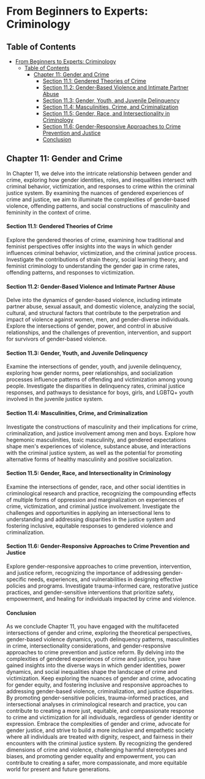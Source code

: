 # From Beginners to Experts: Criminology

## Table of Contents

- [From Beginners to Experts: Criminology](#from-beginners-to-experts-criminology)
  - [Table of Contents](#table-of-contents)
    - [Chapter 11: Gender and Crime](#chapter-11-gender-and-crime)
      - [Section 11.1: Gendered Theories of Crime](#section-111-gendered-theories-of-crime)
      - [Section 11.2: Gender-Based Violence and Intimate Partner Abuse](#section-112-gender-based-violence-and-intimate-partner-abuse)
      - [Section 11.3: Gender, Youth, and Juvenile Delinquency](#section-113-gender-youth-and-juvenile-delinquency)
      - [Section 11.4: Masculinities, Crime, and Criminalization](#section-114-masculinities-crime-and-criminalization)
      - [Section 11.5: Gender, Race, and Intersectionality in Criminology](#section-115-gender-race-and-intersectionality-in-criminology)
      - [Section 11.6: Gender-Responsive Approaches to Crime Prevention and Justice](#section-116-gender-responsive-approaches-to-crime-prevention-and-justice)
      - [Conclusion](#conclusion)

## Chapter 11: Gender and Crime

In Chapter 11, we delve into the intricate relationship between gender and crime, exploring how gender identities, roles, and inequalities intersect with criminal behavior, victimization, and responses to crime within the criminal justice system. By examining the nuances of gendered experiences of crime and justice, we aim to illuminate the complexities of gender-based violence, offending patterns, and social constructions of masculinity and femininity in the context of crime.

#### Section 11.1: Gendered Theories of Crime

Explore the gendered theories of crime, examining how traditional and feminist perspectives offer insights into the ways in which gender influences criminal behavior, victimization, and the criminal justice process. Investigate the contributions of strain theory, social learning theory, and feminist criminology to understanding the gender gap in crime rates, offending patterns, and responses to victimization.

#### Section 11.2: Gender-Based Violence and Intimate Partner Abuse

Delve into the dynamics of gender-based violence, including intimate partner abuse, sexual assault, and domestic violence, analyzing the social, cultural, and structural factors that contribute to the perpetration and impact of violence against women, men, and gender-diverse individuals. Explore the intersections of gender, power, and control in abusive relationships, and the challenges of prevention, intervention, and support for survivors of gender-based violence.

#### Section 11.3: Gender, Youth, and Juvenile Delinquency

Examine the intersections of gender, youth, and juvenile delinquency, exploring how gender norms, peer relationships, and socialization processes influence patterns of offending and victimization among young people. Investigate the disparities in delinquency rates, criminal justice responses, and pathways to desistance for boys, girls, and LGBTQ+ youth involved in the juvenile justice system.

#### Section 11.4: Masculinities, Crime, and Criminalization

Investigate the constructions of masculinity and their implications for crime, criminalization, and justice involvement among men and boys. Explore how hegemonic masculinities, toxic masculinity, and gendered expectations shape men's experiences of violence, substance abuse, and interactions with the criminal justice system, as well as the potential for promoting alternative forms of healthy masculinity and positive socialization.

#### Section 11.5: Gender, Race, and Intersectionality in Criminology

Examine the intersections of gender, race, and other social identities in criminological research and practice, recognizing the compounding effects of multiple forms of oppression and marginalization on experiences of crime, victimization, and criminal justice involvement. Investigate the challenges and opportunities in applying an intersectional lens to understanding and addressing disparities in the justice system and fostering inclusive, equitable responses to gendered violence and criminalization.

#### Section 11.6: Gender-Responsive Approaches to Crime Prevention and Justice

Explore gender-responsive approaches to crime prevention, intervention, and justice reform, recognizing the importance of addressing gender-specific needs, experiences, and vulnerabilities in designing effective policies and programs. Investigate trauma-informed care, restorative justice practices, and gender-sensitive interventions that prioritize safety, empowerment, and healing for individuals impacted by crime and violence.

#### Conclusion

As we conclude Chapter 11, you have engaged with the multifaceted intersections of gender and crime, exploring the theoretical perspectives, gender-based violence dynamics, youth delinquency patterns, masculinities in crime, intersectionality considerations, and gender-responsive approaches to crime prevention and justice reform. By delving into the complexities of gendered experiences of crime and justice, you have gained insights into the diverse ways in which gender identities, power dynamics, and social inequalities shape the landscape of crime and victimization. Keep exploring the nuances of gender and crime, advocating for gender equity, and fostering inclusive and responsive approaches to addressing gender-based violence, criminalization, and justice disparities. By promoting gender-sensitive policies, trauma-informed practices, and intersectional analyses in criminological research and practice, you can contribute to creating a more just, equitable, and compassionate response to crime and victimization for all individuals, regardless of gender identity or expression. Embrace the complexities of gender and crime, advocate for gender justice, and strive to build a more inclusive and empathetic society where all individuals are treated with dignity, respect, and fairness in their encounters with the criminal justice system. By recognizing the gendered dimensions of crime and violence, challenging harmful stereotypes and biases, and promoting gender equality and empowerment, you can contribute to creating a safer, more compassionate, and more equitable world for present and future generations.